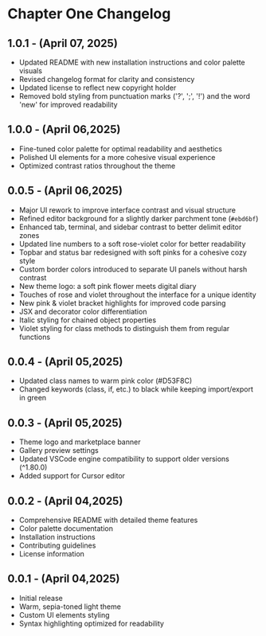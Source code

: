 # Chapter One Changelog

## 1.0.1 - (April 07, 2025)

- Updated README with new installation instructions and color palette visuals
- Revised changelog format for clarity and consistency
- Updated license to reflect new copyright holder
- Removed bold styling from punctuation marks ('?', ';', '!') and the word 'new' for improved readability

## 1.0.0 - (April 06,2025)

- Fine-tuned color palette for optimal readability and aesthetics
- Polished UI elements for a more cohesive visual experience
- Optimized contrast ratios throughout the theme

## 0.0.5 - (April 06,2025)

- Major UI rework to improve interface contrast and visual structure
- Refined editor background for a slightly darker parchment tone (`#ebd6bf`)
- Enhanced tab, terminal, and sidebar contrast to better delimit editor zones
- Updated line numbers to a soft rose-violet color for better readability
- Topbar and status bar redesigned with soft pinks for a cohesive cozy style
- Custom border colors introduced to separate UI panels without harsh contrast
- New theme logo: a soft pink flower meets digital diary
- Touches of rose and violet throughout the interface for a unique identity
- New pink & violet bracket highlights for improved code parsing
- JSX and decorator color differentiation
- Italic styling for chained object properties
- Violet styling for class methods to distinguish them from regular functions

## 0.0.4 - (April 05,2025)

- Updated class names to warm pink color (#D53F8C)
- Changed keywords (class, if, etc.) to black while keeping import/export in green

## 0.0.3 - (April 05,2025)

- Theme logo and marketplace banner
- Gallery preview settings
- Updated VSCode engine compatibility to support older versions (^1.80.0)
- Added support for Cursor editor

## 0.0.2 - (April 04,2025)

- Comprehensive README with detailed theme features
- Color palette documentation
- Installation instructions
- Contributing guidelines
- License information

## 0.0.1 - (April 04,2025)

- Initial release
- Warm, sepia-toned light theme
- Custom UI elements styling
- Syntax highlighting optimized for readability
